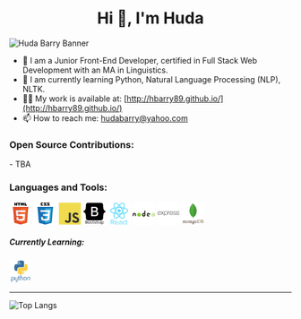 <h1 align="center">Hi 👋, I'm Huda</h1>

![Huda Barry Banner](https://github.com/hbarry89/hbarry89.github.io/assets/106551259/6d8dbfb3-e954-4361-92b5-da8ca205c467)

- 💖 I am a Junior Front-End Developer, certified in Full Stack Web Development with an MA in Linguistics.
- 🌱 I am currently learning Python, Natural Language Processing (NLP), NLTK.
- 👩‍💻 My work is available at: [http://hbarry89.github.io/](http://hbarry89.github.io/)
- 📫 How to reach me: hudabarry@yahoo.com

<h3>Open Source Contributions:</h3>
- TBA

<h3>Languages and Tools:</h3>
<div style="display: inline;">
<img src="https://raw.githubusercontent.com/devicons/devicon/master/icons/html5/html5-original-wordmark.svg" alt="html5" height="40" title="HTML" target="_blank"/>
<img src="https://raw.githubusercontent.com/devicons/devicon/master/icons/css3/css3-original-wordmark.svg" alt="css3" height="40" title="CSS" target="_blank"/>
<img src="https://raw.githubusercontent.com/devicons/devicon/master/icons/javascript/javascript-original.svg" alt="javascript" height="40" title="JavaScript" target="_blank"/>
<img src="https://raw.githubusercontent.com/devicons/devicon/master/icons/bootstrap/bootstrap-plain-wordmark.svg" alt="bootstrap" height="40" title="Bootstrap" target="_blank"/>
<img src="https://raw.githubusercontent.com/devicons/devicon/master/icons/react/react-original-wordmark.svg" alt="react" height="40" title="React" target="_blank"/>
<img src="https://raw.githubusercontent.com/devicons/devicon/master/icons/nodejs/nodejs-original-wordmark.svg" alt="nodejs" height="40" title="Node.js" target="_blank"/>
<img src="https://raw.githubusercontent.com/devicons/devicon/master/icons/express/express-original-wordmark.svg" alt="express" height="40" title="Express.js" target="_blank"/>
<!-- <img src="https://raw.githubusercontent.com/devicons/devicon/master/icons/python/python-original-wordmark.svg" alt="python" height="40" title="Python" target="_blank"/>
<img src="https://raw.githubusercontent.com/devicons/devicon/master/icons/flask/flask-original-wordmark.svg" alt="flask" height="40" title="Flask" target="_blank"/> -->
<img src="https://raw.githubusercontent.com/devicons/devicon/master/icons/mongodb/mongodb-original-wordmark.svg" alt="mongodb" height="40" title="MongoDB" target="_blank"/>

<h5>Currently Learning:</h5>
<img src="https://raw.githubusercontent.com/devicons/devicon/master/icons/python/python-original-wordmark.svg" alt="python" width="40" height="40" title="Python" target="_blank"/>
<hr>

![Top Langs](https://github-readme-stats.vercel.app/api/top-langs/?username=hbarry89&layout=compact)

<!---
hbarry89/hbarry89 is a ✨ special ✨ repository because its `README.md` (this file) appears on your GitHub profile.
You can click the Preview link to take a look at your changes.
--->
